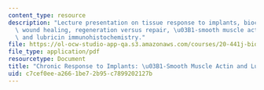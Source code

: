 ```yaml
---
content_type: resource
description: "Lecture presentation on tissue response to implants, biocompatibility,\
  \ wound healing, regeneration versus repair, \u03B1-smooth muscle actin immunohistochemistry,\
  \ and lubricin immunohistochemistry."
file: https://ol-ocw-studio-app-qa.s3.amazonaws.com/courses/20-441j-biomaterials-tissue-interactions-fall-2009/c7cef0eea2661be72b95c7899202127b_MIT20_441JF09_lec16_ms.pdf
file_type: application/pdf
resourcetype: Document
title: "Chronic Response to Implants: \u03B1-Smooth Muscle Actin and Lubricin"
uid: c7cef0ee-a266-1be7-2b95-c7899202127b
---
```

